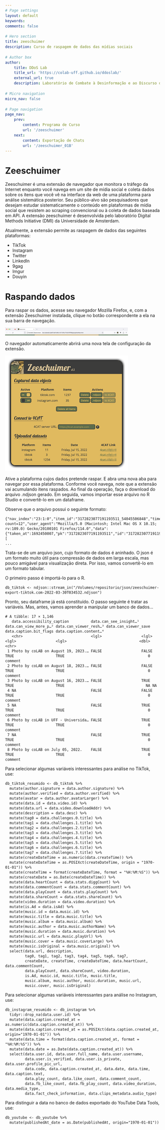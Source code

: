 ```yaml
---
# Page settings
layout: default
keywords:
comments: false

# Hero section
title: zeeschuimer
description: Curso de raspagem de dados das mídias sociais

# Author box
author:
    title: DDoS Lab
    title_url: 'https://colab-uff.github.io/ddoslab/'
    external_url: true
    description: Laboratório de Combate à Desinformação e ao Discurso de Ódio em Sistemas de Comunicação em Rede

# Micro navigation
micro_nav: false

# Page navigation
page_nav:
    prev:
        content: Programa de Curso
        url: '/zeeschuimer'
    next:
        content: Exportação de Chats
        url: '/zeeschuimer_01B'
---
```


# Zeeschuimer

Zeeschuimer é uma extensão de navegador que monitora o tráfego da Internet enquanto você navega em um site de mídia social e coleta dados sobre os itens que você vê na interface da web de uma plataforma para análise sistemática posterior. Seu público-alvo são pesquisadores que desejam estudar sistematicamente o conteúdo em plataformas de mídia social que resistem ao scraping convencional ou à coleta de dados baseada em API. A extensão zeeschuimer é desenvolvida pelo laboratório Digital Methods Initiative (DMI) da Universidade de Amsterdam.

Atualmente, a extensão permite as raspagem de dados das seguintes plataformas:

* TikTok
* Instagram
* Twitter
* LinkedIn
* 9gag
* Imgur
* Douyin

# Raspando dados

Para raspar os dados, acesse seu navegador Mozilla Firefox, e, com a extensão Zeeschuimer instalada, clique no botão correspondente a ela na sua barra de navegação.

<img src="https://raw.githubusercontent.com/coLAB-UFF/docs/main/images/zeeschuimer.png" width="400">

O navegador automaticamente abrirá uma nova tela de configuração da extensão.

<img src="https://raw.githubusercontent.com/coLAB-UFF/docs/main/images/zeeschuimer01.png" width="400">

Ative a plataforma cujos dados pretende raspar. E abra uma nova aba para navegar por essa plataforma. Conforme você navega, note que a extensão vai acumulando itens raspados. Ao final da operação, faça o download do arquivo .ndjson gerado. Em seguida, vamos importar esse arquivo no R Studio e convertê-lo em um dataframe.

Observe que o arquivo possui o seguinte formato:

```
{"nav_index":"23:1:0","item_id":"3172823077191193511_54045506848","timestamp_collected":1692473383763,"source_platform":"instagram.com","source_platform_url":"https://www.instagram.com/colab.uff/","source_url":"https://www.instagram.com/api/v1/feed/user/colab.uff/username/?count=12","user_agent":"Mozilla/5.0 (Macintosh; Intel Mac OS X 10.15; rv:109.0) Gecko/20100101 Firefox/114.0","data":{"taken_at":1692450007,"pk":"3172823077191193511","id":"3172823077191193511_54045506848","device_timestamp":1692450004,"client_cache_key":"MzE3MjgyMzA3NzE5MTE5MzUxMQ==.2","filter_type":0,"caption_is_edited":true,"like_and_view_counts_disabled":false,"is_reshare_of_text_post_app_media_in_ig":false,"is_post_live_clips_media":false,"shop_routing_user_id":null,"can_see_insights_as_brand":false,"is_organic_product_tagging_eligible":false,"has_liked":false,"like_count":19,"facepile_top_likers":[
...
```

Trata-se de um arquivo json, cujo formato de dados é aninhado. O json é um formato muito útil para compressão de dados em larga escala, mas pouco amigável para visualização direta. Por isso, vamos convertê-lo em um formato tabular.

O primeiro passo é importá-lo para o R.

```
db_tiktok <- ndjson::stream_in("/Volumes/repositorio/json/zeeschuimer-export-tiktok.com-2022-03-30T034532.ndjson")
```

Pronto, seu dataframe já está constituído. O passo seguinte é tratar as variáveis. Mas, antes, vamos aprender a manipular um banco de dados...


```
# A tibble: 17 × 1,146
   data.accessibility_caption          data.can_see_insight…¹ data.can_view_more_p…² data.can_viewer_resh…³ data.can_viewer_save data.caption.bit_flags data.caption.content…⁴
   <chr>                               <lgl>                  <lgl>                  <lgl>                  <lgl>                                 <dbl> <chr>                 
 1 Photo by coLAB on August 19, 2023.… FALSE                  FALSE                  TRUE                   TRUE                                      0 comment               
 2 Photo by coLAB on August 18, 2023.… FALSE                  FALSE                  TRUE                   TRUE                                      0 comment               
 3 Photo by coLAB on August 16, 2023.… FALSE                  TRUE                   TRUE                   TRUE                                     NA NA                    
 4 NA                                  FALSE                  FALSE                  TRUE                   TRUE                                      0 comment               
 5 NA                                  FALSE                  TRUE                   TRUE                   TRUE                                      0 comment               
 6 Photo by coLAB in UFF - Universida… FALSE                  TRUE                   TRUE                   TRUE                                      0 comment               
 7 NA                                  FALSE                  TRUE                   TRUE                   TRUE                                      0 comment               
 8 Photo by coLAB on July 05, 2022.    FALSE                  TRUE                   TRUE                   TRUE                                      0 comment               
```

Para selecionar algumas variáveis interessantes para análise no TikTok, use:

```
db_tiktok_resumido <- db_tiktok %>% 
  mutate(author.signature = data.author.signature) %>% 
  mutate(author.verified = data.author.verified) %>% 
  mutate(avatar = data.author.avatarLarger) %>%
  mutate(data.id = data.video.id) %>% 
  mutate(data.url = data.video.downloadAddr) %>% 
  mutate(description = data.desc) %>% 
  mutate(tag0 = data.challenges.0.title) %>% 
  mutate(tag1 = data.challenges.1.title) %>% 
  mutate(tag2 = data.challenges.2.title) %>% 
  mutate(tag3 = data.challenges.3.title) %>% 
  mutate(tag4 = data.challenges.4.title) %>% 
  mutate(tag5 = data.challenges.5.title) %>% 
  mutate(tag6 = data.challenges.6.title) %>% 
  mutate(tag7 = data.challenges.7.title) %>% 
  mutate(createDateTime = as.numeric(data.createTime)) %>% 
  mutate(createDateTime = as.POSIXct(createDateTime, origin = "1970-01-01")) %>% 
  mutate(createTime = format(createDateTime, format = "%H:%M:%S")) %>% 
  mutate(createDate = as.Date(createDateTime)) %>% 
  mutate(data.heartCount = data.stats.diggCount) %>%
  mutate(data.commentCount = data.stats.commentCount) %>% 
  mutate(data.playCount = data.stats.playCount) %>% 
  mutate(data.shareCount = data.stats.shareCount) %>% 
  mutate(video.duration = data.video.duration) %>% 
  mutate(is.Ad = data.isAd) %>% 
  mutate(music.id = data.music.id) %>% 
  mutate(music.title = data.music.title) %>% 
  mutate(music.album = data.music.album) %>% 
  mutate(music.author = data.music.authorName) %>% 
  mutate(music.duration = data.music.duration) %>% 
  mutate(music.url = data.music.playUrl) %>% 
  mutate(music.cover = data.music.coverLarge) %>% 
  mutate(music.isOriginal = data.music.original) %>% 
  select(data.url, description,
         tag0, tag1, tag2, tag3, tag4, tag5, tag6, tag7,
         createDate, createTime, createDateTime, data.heartCount, data.commentCount, 
         data.playCount, data.shareCount, video.duration,
         is.Ad, music.id, music.title, music.title,
         music.album, music.author, music.duration, music.url,
         music.cover, music.isOriginal)
```

Para selecionar algumas variáveis interessantes para análise no Instagram, use:

```
db_instagram_resumido <- db_instagram %>%
  tidyr::drop_na(data.user.id) %>% 
  mutate(data.caption.created_at = as.numeric(data.caption.created_at)) %>% 
  mutate(data.caption.created_at = as.POSIXct(data.caption.created_at, origin="1970-01-01")) %>% 
  mutate(data.time = format(data.caption.created_at, format = "%H:%M:%S")) %>% 
  mutate(data.date = as.Date(data.caption.created_at)) %>% 
  select(data.user.id, data.user.full_name, data.user.username,
         data.user.is_verified, data.user.is_private, data.user.profile_pic_url,
         data.code, data.caption.created_at, data.date, data.time, data.caption.text,
         data.play_count, data.like_count, data.comment_count, 
         data.fb_like_count, data.fb_play_count, data.video_duration, data.media_type,
         data.fact_check_information, data.clips_metadata.audio_type)
```

Para distinguir a data no banco de dados exportado do YouTube Data Tools, use:

```
db_youtube <- db_youtube %>% 
  mutate(publishedAt_date = as.Date(publishedAt, origin="1970-01-01"))
```

